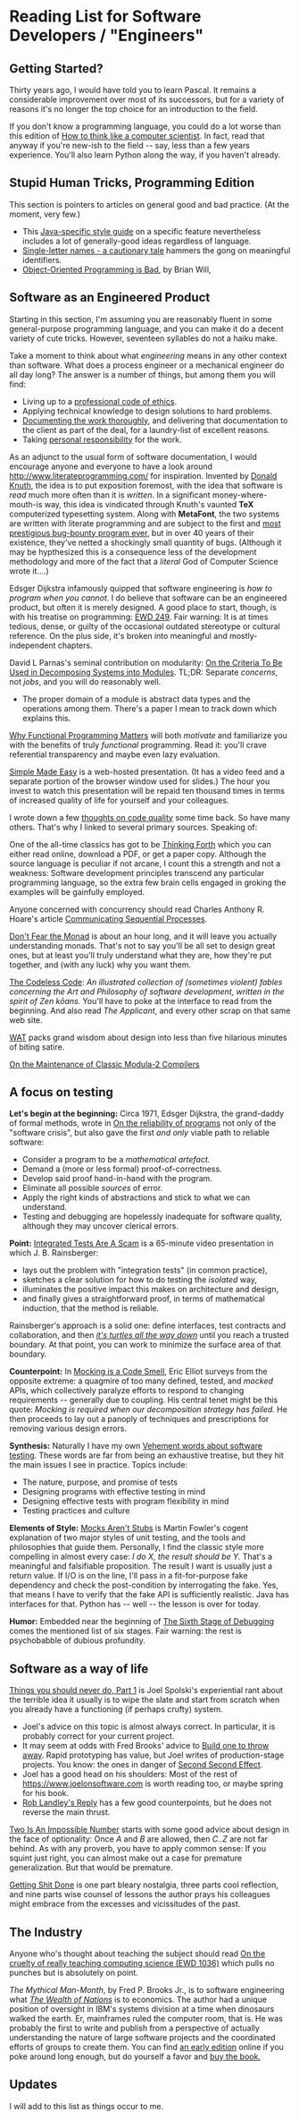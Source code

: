 # Reading List for Software Developers / "Engineers"

## Getting Started?

Thirty years ago, I would have told you to learn Pascal.
It remains a considerable improvement over most of its successors,
but for a variety of reasons it's no longer the top choice for an introduction to the field.

If you don't know a programming language, you could do a lot worse than this edition of
[How to think like a computer scientist](https://openbookproject.net/thinkcs/python/english3e/).
In fact, read that anyway if you're new-ish to the field -- say, less than a few years experience.
You'll also learn Python along the way, if you haven't already.

## Stupid Human Tricks, Programming Edition

This section is pointers to articles on general good and bad practice.
(At the moment, very few.)

* This [Java-specific style guide](https://openjdk.java.net/projects/amber/guides/lvti-style-guide)
  on a specific feature nevertheless includes a lot of generally-good ideas regardless of language.
* [Single-letter names - a cautionary tale](https://hilton.org.uk/blog/single-letter-names-tale)
  hammers the gong on meaningful identifiers.
* [Object-Oriented Programming is Bad](https://www.youtube.com/watch?v=QM1iUe6IofM), by Brian Will,
  

## Software as an Engineered Product

Starting in this section,
I'm assuming you are reasonably fluent in some general-purpose programming language,
and you can make it do a decent variety of cute tricks.
However, seventeen syllables do not a haiku make.

Take a moment to think about what *engineering* means in any other context than software.
What does a process engineer or a mechanical engineer do all day long?
The answer is a number of things, but among them you will find:
* Living up to a [professional code of ethics](https://www.acm.org/code-of-ethics).
* Applying technical knowledge to design solutions to hard problems.
* [Documenting the work thoroughly](documenting.md),
  and delivering that documentation to the client as part of the deal,
  for a laundry-list of excellent reasons.
* Taking [personal responsibility](https://www.acm.org/about-acm/risks-forum) for the work.

As an adjunct to the usual form of software documentation,
I would encourage anyone and everyone to have a look around http://www.literateprogramming.com/
for inspiration. Invented by [Donald Knuth](https://www.google.com/search?q=Donald+Knuth),
the idea is to put exposition foremost, with the idea that software is *read* much more often
than it is *written*. In a significant money-where-mouth-is way, this idea is vindicated
through Knuth's vaunted **TeX** computerized typesetting system. Along with **MetaFont**,
the two systems are written with literate programming and are subject to the first and
[most prestigious bug-bounty program ever](https://en.wikipedia.org/wiki/Knuth_reward_check),
but in over 40 years of their existence, they've netted a shockingly small quantity of bugs.
(Although it may be hypthesized this is a consequence less of the development methodology
and more of the fact that a *literal* God of Computer Science wrote it....)

Edsger Dijkstra infamously quipped that software engineering is *how to program when you cannot*.
I do believe that software can be an engineered product, but often it is merely designed.
A good place to start, though, is with his treatise on programming:
[EWD 249](https://www.cs.utexas.edu/users/EWD/ewd02xx/EWD249.PDF).
Fair warning: It is at times tedious, dense, or guilty of the occasional outdated stereotype or
cultural reference. On the plus side, it's broken into meaningful and mostly-independent chapters.

David L Parnas's seminal contribution on modularity:
[On the Criteria To Be Used in Decomposing Systems into Modules](https://www.win.tue.nl/~wstomv/edu/2ip30/references/criteria_for_modularization.pdf).
TL;DR: Separate *concerns*, not *jobs*, and you will do reasonably well.

* The proper domain of a module is abstract data types and the operations among them.
There's a paper I mean to track down which explains this.

[Why Functional Programming Matters](https://www.cs.kent.ac.uk/people/staff/dat/miranda/whyfp90.pdf)
will both *motivate* and familiarize you with the benefits of truly *functional* programming.
Read it: you'll crave referential transparency and maybe even lazy evaluation.

[Simple Made Easy](https://www.infoq.com/presentations/Simple-Made-Easy/) is a web-hosted presentation.
(It has a video feed and a separate portion of the browser window used for slides.)
The hour you invest to watch this presentation will be repaid ten thousand times
in terms of increased quality of life for yourself and your colleagues.

I wrote down a few [thoughts on code quality](code_quality.md) some time back. So have many others.
That's why I linked to several primary sources. Speaking of:

One of the all-time classics has got to be
[Thinking Forth](http://thinking-forth.sourceforge.net/)
which you can either read online, download a PDF, or get a paper copy.
Although the source language is peculiar if not arcane,
I count this a strength and not a weakness:
Software development principles transcend any particular programming language,
so the extra few brain cells engaged in groking the examples will be gainfully employed.

Anyone concerned with concurrency should read Charles Anthony R. Hoare's article
[Communicating Sequential Processes](https://www.cs.cmu.edu/~crary/819-f09/Hoare78.pdf).

[Don't Fear the Monad](https://www.youtube.com/watch?v=ZhuHCtR3xq8) is about an hour long,
and it will leave you actually understanding monads.
That's not to say you'll be all set to design great ones,
but at least you'll truly understand what they are, how they're put together,
and (with any luck) why you want them.

[The Codeless Code](http://thecodelesscode.com/contents): *An illustrated collection of (sometimes violent) fables concerning the Art and Philosophy of software development, written in the spirit of Zen kōans.*
You'll have to poke at the interface to read from the beginning.
And also read *The Applicant*, and every other scrap on that same web site.

[WAT](https://destroyallsoftware.com/talks/wat) packs grand wisdom about design
into less than five hilarious minutes of biting satire.

[On the Maintenance of Classic Modula-2 Compilers](https://arxiv.org/pdf/1809.07080.pdf)

## A focus on testing

**Let's begin at the beginning:**
Circa 1971, Edsger Dijkstra, the grand-daddy of formal methods, wrote in
[On the reliability of programs](https://www.cs.utexas.edu/users/EWD/transcriptions/EWD03xx/EWD303.html)
not only of the "software crisis", but also gave the first *and only* viable path to reliable software:
* Consider a program to be a *mathematical artefact*.
* Demand a (more or less formal) proof-of-correctness.
* Develop said proof hand-in-hand with the program.
* Eliminate all possible *sources* of error.
* Apply the right kinds of abstractions and stick to what we can understand.
* Testing and debugging are hopelessly inadequate for software quality, although they may uncover clerical errors.

**Point:**
[Integrated Tests Are A Scam](https://vimeo.com/80533536) is a 65-minute video presentation
in which J. B. Rainsberger:
* lays out the problem with "integration tests" (in common practice),
* sketches a clear solution for how to do testing the *isolated* way,
* illuminates the positive impact this makes on architecture and design,
* and finally gives a straightforward proof, in terms of mathematical induction, that the method is reliable.

Rainsberger's approach is a solid one: define interfaces, test contracts and collaboration, and then
*[it's turtles all the way down](https://en.wikipedia.org/wiki/Turtles_all_the_way_down)*
until you reach a trusted boundary. At that point, you can work to minimize the surface area of that boundary.

**Counterpoint:**
In [Mocking is a Code Smell](https://medium.com/javascript-scene/mocking-is-a-code-smell-944a70c90a6a),
Eric Elliot surveys from the opposite extreme: a quagmire of too many defined, tested, and *mocked* APIs,
which collectively paralyze efforts to respond to changing requirements -- generally due to coupling.
His central tenet might be this quote: *Mocking is required when our decomposition strategy has failed.*
He then proceeds to lay out a panoply of techniques and prescriptions for removing various design errors.

**Synthesis:**
Naturally I have my own [Vehement words about software testing](code_test.md).
These words are far from being an exhaustive treatise, but they hit the main issues I see in practice.
Topics include:
* The nature, purpose, and promise of tests
* Designing programs with effective testing in mind
* Designing effective tests with program flexibility in mind
* Testing practices and culture

**Elements of Style:**
[Mocks Aren't Stubs](https://martinfowler.com/articles/mocksArentStubs.html)
is Martin Fowler's cogent explanation of two major styles of unit testing,
and the tools and philosophies that guide them. Personally, I find the classic
style more compelling in almost every case: *I do X, the result should be Y.*
That's a meaningful and falsifiable proposition. The result I want is usually
just a return value. If I/O is on the line, I'll pass in a fit-for-purpose fake
dependency and check the post-condition by interrogating the fake.
Yes, that means I have to verify that the fake API is sufficiently realistic.
Java has interfaces for that. Python has -- well -- the lesson is over for today.

**Humor:** Embedded near the beginning of
[The Sixth Stage of Debugging](https://levelup.gitconnected.com/the-sixth-stage-of-debugging-20d245172ffd)
comes the mentioned list of six stages. Fair warning: the rest is psychobabble of dubious profundity.


## Software as a way of life

[Things you should never do, Part 1](https://www.joelonsoftware.com/2000/04/06/things-you-should-never-do-part-i/)
is Joel Spolski's experiential rant about the terrible idea it usually is to wipe the slate and start from scratch
when you already have a functioning (if perhaps crufty) system.
* Joel's advice on this topic is almost always correct. In particular, it is probably correct for your current project.
* It may seem at odds with Fred Brooks' advice to [Build one to throw away](https://wiki.c2.com/?PlanToThrowOneAway).
  Rapid prototyping has value, but Joel writes of production-stage projects. You know: the ones in danger of
  [Second Second Effect](https://wiki.c2.com/?SecondSystemEffect).
* Joel has a good head on his shoulders: Most of the rest of https://www.joelonsoftware.com is worth reading too, or maybe spring for his book.
* [Rob Landley's Reply](https://www.landley.net/writing/stuff/2007-05-14.html) has a few good counterpoints,
  but he does not reverse the main thrust.

[Two Is An Impossible Number](https://wiki.c2.com/?TwoIsAnImpossibleNumber) starts with some good advice about
design in the face of optionality: Once *A* and *B* are allowed, then *C..Z* are not far behind.
As with any proverb, you have to apply common sense: If you squint just right,
you can almost make out a case for premature generalization. But that would be premature.

[Getting Shit Done](https://www.rea-group.com/about-us/news-and-insights/blog/getting-shit-done/)
is one part bleary nostalgia, three parts cool reflection, and nine parts wise counsel of lessons
the author prays his colleagues might embrace from the excesses and vicissitudes of the past.


## The Industry

Anyone who's thought about teaching the subject should read
[On the cruelty of really teaching computing science (EWD 1036)](https://www.cs.utexas.edu/~EWD/transcriptions/EWD10xx/EWD1036.html)
which pulls no punches but is absolutely on point.

*The Mythical Man-Month*, by Fred P. Brooks Jr., is to software engineering what
*[The Wealth of Nations](https://www.gutenberg.org/ebooks/3300)*
is to economics. The author had a unique position of oversight in IBM's systems division
at a time when dinosaurs walked the earth. Er, mainframes ruled the computer room, that is.
He was probably the first to write and publish from a perspective of actually understanding the nature
of large software projects and the coordinated efforts of groups to create them. You can find
[an early edition](https://web.eecs.umich.edu/~weimerw/2018-481/readings/mythical-man-month.pdf)
online if you poke around long enough, but do yourself a favor and
[buy the book.](https://www.amazon.com/Mythical-Man-Month-Software-Engineering-Anniversary/dp/0201835959)

## Updates

I will add to this list as things occur to me.

